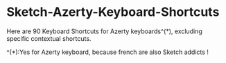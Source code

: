 # Sketch-Azerty-Keyboard-Shortcuts
Here are 90 Keyboard Shortcuts for Azerty keyboards^(*), excluding specific contextual shortcuts.

^(*):Yes for Azerty keyboard, because french are also Sketch addicts !

